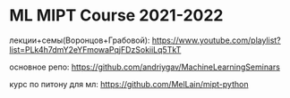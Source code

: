 # ML MIPT Course 2021-2022 
лекции+семы(Воронцов+Грабовой): https://www.youtube.com/playlist?list=PLk4h7dmY2eYFmowaPqjFDzSokiiLq5TkT

основное репо:  https://github.com/andriygav/MachineLearningSeminars

курс по питону для мл:  https://github.com/MelLain/mipt-python
